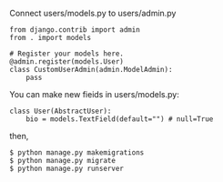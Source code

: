 Connect users/models.py to users/admin.py

```
from django.contrib import admin
from . import models

# Register your models here.
@admin.register(models.User)
class CustomUserAdmin(admin.ModelAdmin):
    pass
```

You can make new fieids in users/models.py:
```
class User(AbstractUser):
    bio = models.TextField(default="") # null=True
```

then,
```
$ python manage.py makemigrations
$ python manage.py migrate
$ python manage.py runserver
```
